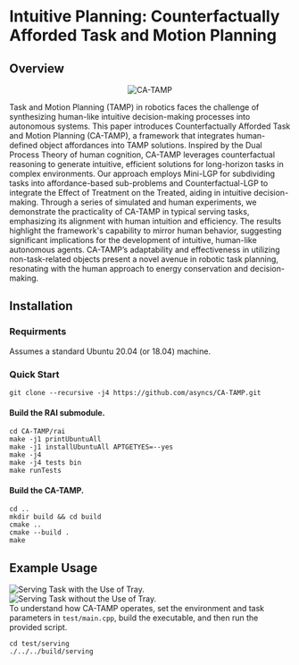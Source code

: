 # Intuitive Planning: Counterfactually Afforded Task and Motion Planning
## Overview
<p align="center">
  <img src="https://github.com/asyncs/CA-TAMP/assets/40043682/0bb7475c-d81a-47bb-907e-a512241c7c04" alt="CA-TAMP"/>
</p>
Task and Motion Planning (TAMP) in robotics faces the challenge of synthesizing human-like intuitive decision-making processes into autonomous systems. This paper introduces Counterfactually Afforded Task and Motion Planning (CA-TAMP), a framework that integrates human-defined object affordances into TAMP solutions. Inspired by the Dual Process Theory of human cognition, CA-TAMP leverages counterfactual reasoning to generate intuitive, efficient solutions for long-horizon tasks in complex environments. Our approach employs Mini-LGP for subdividing tasks into affordance-based sub-problems and Counterfactual-LGP to integrate the  Effect of Treatment on the Treated, aiding in intuitive decision-making. Through a series of simulated and human experiments, we demonstrate the practicality of CA-TAMP in typical serving tasks, emphasizing its alignment with human intuition and efficiency. The results highlight the framework's capability to mirror human behavior, suggesting significant implications for the development of intuitive, human-like autonomous agents. CA-TAMP’s adaptability and effectiveness in utilizing non-task-related objects present a novel avenue in robotic task planning, resonating with the human approach to energy conservation and decision-making.

## Installation
### Requirments
Assumes a standard Ubuntu 20.04 (or 18.04) machine.
### Quick Start
``` 
git clone --recursive -j4 https://github.com/asyncs/CA-TAMP.git
```
#### Build the RAI submodule.
```
cd CA-TAMP/rai
make -j1 printUbuntuAll
make -j1 installUbuntuAll APTGETYES=--yes
make -j4
make -j4 tests bin
make runTests
```
#### Build the CA-TAMP.
```
cd ..
mkdir build && cd build
cmake ..
cmake --build .
make
```

## Example Usage
![Serving Task with the Use of Tray.](https://github.com/asyncs/CA-TAMP/assets/40043682/b37f07c6-c0a1-46b1-a790-ba3cd2acf074)
![Serving Task without the Use of Tray.](https://github.com/asyncs/CA-TAMP/assets/40043682/89b6b435-a974-42cf-9fc1-c55a43e5784b)<br>
To understand how CA-TAMP operates, set the environment and task parameters in `test/main.cpp`, build the executable, and then run the provided script.
``` 
cd test/serving
./../../build/serving 
```
